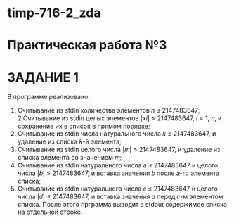 # timp-716-2_zda
# Практическая работа №3
# ЗАДАНИЕ 1
   В программе реализовано:

  1.  Считывание из stdin количества элементов 𝑛 ≤ 2147483647;
2.Считывание из stdin целых элементов |𝑥𝑖| ≤ 2147483647, 𝑖 = 1, 𝑛, и сохранение их в список в прямом порядке;
  2.  Считывание из stdin числа натурального числа 𝑘 ≤ 2147483647, и удаление из списка 𝑘-й элемента;
  3.  Считывание из stdin целого числа |𝑚| ≤ 2147483647, и удаление из списка элемента со значением 𝑚;
  4.  Считывание из stdin натурального числа 𝑎 ≤ 2147483647 и целого числа |𝑏| ≤ 2147483647, и вставка значения 𝑏 после 𝑎-го элемента списка;
  5.  Считывание из stdin натурального числа 𝑐 ≤ 2147483647 и целого числа |𝑑| ≤ 2147483647, и вставка значения 𝑑 перед 𝑐-м элементом списка.
После этого прграмма выводит в stdout содержимое списка на отдельной строке.
